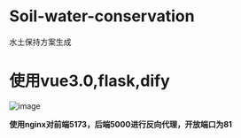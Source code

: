 # Soil-water-conservation
水土保持方案生成
# 使用vue3.0,flask,dify
![image](https://github.com/user-attachments/assets/8fbec3f8-6e72-406c-840c-afc003cb4e09)

**使用nginx对前端5173，后端5000进行反向代理，开放端口为81**

